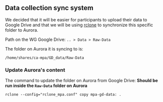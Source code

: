 ## Data collection sync system

We decided that it will be easier for participants to upload their data to Google Drive and that we will be using [rclone](https://rclone.org/drive/) to synchronize this specific folder to Aurora.

Path on the WG Google Drive:
`.. > Data > Raw-Data`


The folder on Aurora it is syncing to is:  

`/home/shares/ca-mpa/GD_data/Raw-Data`

### Update Aurora's content

The command to update the folder on Aurora from Google Drive: 
 **Should be run inside the `Raw-Data` folder on Aurora**

`rclone --config="rclone_mpa.conf" copy mpa-gd-data: .`

